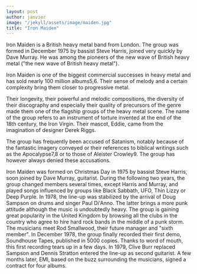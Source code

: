 ```yaml
---
layout: post
author: janvier
image: "/jekyll/assets/image/maiden.jpg"
title: "Iron Maiden"
---
```


Iron Maiden is a British heavy metal band from London. The group was formed in December 1975 by bassist Steve Harris, joined very quickly by Dave Murray. He was among the pioneers of the new wave of British heavy metal ("the new wave of British heavy metal").

Iron Maiden is one of the biggest commercial successes in heavy metal and has sold nearly 100 million albums5,6. Their sense of melody and a certain complexity bring them closer to progressive metal.

Their longevity, their powerful and melodic compositions, the diversity of their discography and especially their quality of precursors of the genre made them one of the flagship groups of the heavy metal scene. The name of the group refers to an instrument of torture invented at the end of the 18th century, the Iron Virgin. Their mascot, Eddie, came from the imagination of designer Derek Riggs.

The group has frequently been accused of Satanism, notably because of the fantastic imagery conveyed or their references to biblical writings such as the Apocalypse7,8 or to those of Aleister Crowley9. The group has however always denied these accusations.

Iron Maiden was formed on Christmas Day in 1975 by bassist Steve Harris, soon joined by Dave Murray, guitarist. During the following two years, the group changed members several times, except Harris and Murray, and played songs influenced by groups like Black Sabbath, UFO, Thin Lizzy or Deep Purple. In 1978, the line-up was stabilized by the arrival of Doug Sampson on drums and singer Paul Di'Anno. The latter brings a more punk attitude although the music is undoubtedly heavy. The group is gaining great popularity in the United Kingdom by browsing all the clubs in the country who agree to hire hard rock bands in the middle of a punk storm. The musicians meet Rod Smallwood, their future manager and "sixth member". In December 1978, the group finally recorded their first demo, Soundhouse Tapes, published in 5000 copies. Thanks to word of mouth, this first recording tears up in a few days. In 1979, Clive Burr replaced Sampson and Dennis Stratton entered the line-up as second guitarist. A few months later, EMI, based on the buzz surrounding the musicians, signed a contract for four albums.